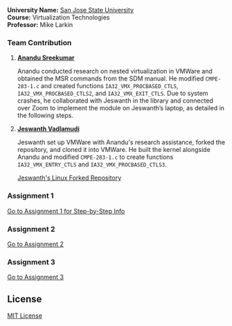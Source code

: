 **University Name:** [San Jose State University](http://www.sjsu.edu/)  
**Course:** Virtualization Technologies  
**Professor:** Mike Larkin  

### Team Contribution

1. **[Anandu Sreekumar](https://github.com/AnanduSreekumar)**

   Anandu conducted research on nested virtualization in VMWare and obtained the MSR commands from the SDM manual. He modified `CMPE-283-1.c` and created functions `IA32_VMX_PROCBASED_CTLS`, `IA32_VMX_PROCBASED_CTLS2`, and `IA32_VMX_EXIT_CTLS`. Due to system crashes, he collaborated with Jeswanth in the library and connected over Zoom to implement the module on Jeswanth’s laptop, as detailed in the following steps.

2. **[Jeswanth Vadlamudi](https://github.com/jeswanthv)**

   Jeswanth set up VMWare with Anandu's research assistance, forked the repository, and cloned it into VMWare. He built the kernel alongside Anandu and modified `CMPE-283-1.c` to create functions `IA32_VMX_ENTRY_CTLS` and `IA32_VMX_PROCBASED_CTLS3`.

   [Jeswanth's Linux Forked Repository](https://github.com/jeswanthv/linux)

### Assignment 1

[Go to Assignment 1 for Step-by-Step Info](https://github.com/AnanduSreekumar/CMPE-283-Virtulization-Technologies/blob/main/Assignment-1/README.md)

### Assignment 2

[Go to Assignment 2](https://github.com/AnanduSreekumar/CMPE-283-Virtulization-Technologies/blob/main/Assignment-2/README.md)

### Assignment 3

[Go to Assignment 3](https://github.com/AnanduSreekumar/CMPE-283-Virtulization-Technologies/blob/main/Assignment-3/README.md)

## License

[MIT License](https://choosealicense.com/licenses/mit/)
